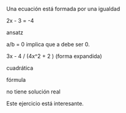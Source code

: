 Una ecuación está formada por una igualdad

2x - 3 = -4

ansatz

a/b = 0 implica que a debe ser 0.

3x - 4 / (4x^2 + 2 ) (forma expandida)

cuadrática

fórmula

no tiene solución real

Este ejercicio está interesante.



